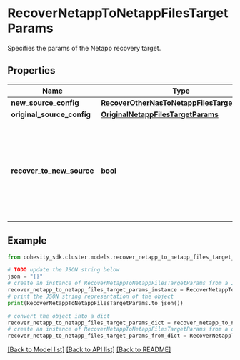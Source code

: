 # RecoverNetappToNetappFilesTargetParams

Specifies the params of the Netapp recovery target.

## Properties

Name | Type | Description | Notes
------------ | ------------- | ------------- | -------------
**new_source_config** | [**RecoverOtherNasToNetappFilesTargetParams**](RecoverOtherNasToNetappFilesTargetParams.md) |  | [optional] 
**original_source_config** | [**OriginalNetappFilesTargetParams**](OriginalNetappFilesTargetParams.md) |  | [optional] 
**recover_to_new_source** | **bool** | Specifies the parameter whether the recovery should be performed to a new or the original Netapp target. | 

## Example

```python
from cohesity_sdk.cluster.models.recover_netapp_to_netapp_files_target_params import RecoverNetappToNetappFilesTargetParams

# TODO update the JSON string below
json = "{}"
# create an instance of RecoverNetappToNetappFilesTargetParams from a JSON string
recover_netapp_to_netapp_files_target_params_instance = RecoverNetappToNetappFilesTargetParams.from_json(json)
# print the JSON string representation of the object
print(RecoverNetappToNetappFilesTargetParams.to_json())

# convert the object into a dict
recover_netapp_to_netapp_files_target_params_dict = recover_netapp_to_netapp_files_target_params_instance.to_dict()
# create an instance of RecoverNetappToNetappFilesTargetParams from a dict
recover_netapp_to_netapp_files_target_params_from_dict = RecoverNetappToNetappFilesTargetParams.from_dict(recover_netapp_to_netapp_files_target_params_dict)
```
[[Back to Model list]](../README.md#documentation-for-models) [[Back to API list]](../README.md#documentation-for-api-endpoints) [[Back to README]](../README.md)


